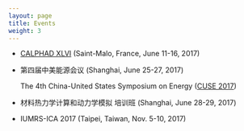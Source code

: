 ```yaml
---
layout: page
title: Events
weight: 3
---
```


- [CALPHAD XLVI](http://www.calphad.org/) (Saint-Malo, France, June 11-16, 2017)

- 第四届中美能源会议 (Shanghai, June 25-27, 2017)

  The 4th China-United States Symposium on Energy ([CUSE 2017](http://cuse2017.shu.edu.cn/Default.aspx))

- 材料热力学计算和动力学模拟 培训班 (Shanghai, June 28-29, 2017)

- IUMRS-ICA 2017 (Taipei, Taiwan, Nov. 5-10, 2017)
